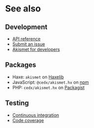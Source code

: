 # See also

## Development
- [API reference](https://api.belin.io/akismet.hx)
- [Submit an issue](https://git.belin.io/cedx/akismet.hx/issues)
- [Akismet for developers](https://akismet.com/development)

## Packages
- Haxe: `akismet` on [Haxelib](https://lib.haxe.org/p/akismet)
- JavaScript: `@cedx/akismet.hx` on [npm](https://www.npmjs.com/package/@cedx/akismet.hx)
- PHP: `cedx/akismet.hx` on [Packagist](https://packagist.org/packages/cedx/akismet.hx)

## Testing
- [Continuous integration](https://github.com/cedx/akismet.hx/actions)
- [Code coverage](https://coveralls.io/github/cedx/akismet.hx)
